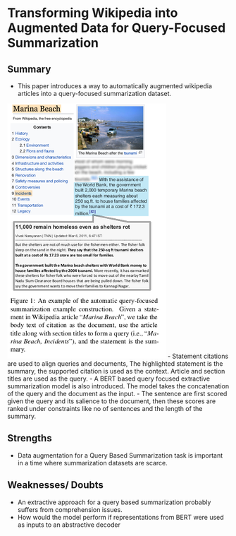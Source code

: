 # Transforming Wikipedia into Augmented Data for Query-Focused Summarization
## Summary
- This paper introduces a way to automatically augmented wikipedia articles into a query-focused summarization dataset.
<img src='../images/Wikiref.png'>
- Statement citations are used to align queries and documents, The highlighted statement is the summary, the supported citation is used as the context. Article and section titles are used as the query.
- A BERT based query focused extractive summarization model is also introduced. The model takes the concatenation of the query and the document as the input.
- The sentence are first scored given the query and its salience to the document, then these scores are ranked under constraints like no of sentences and the length of the summary.

## Strengths
- Data augmentation for a Query Based Summarization task is important in a time where summarization datasets are scarce.


## Weaknesses/ Doubts
- An extractive approach for a query based summarization probably suffers from comprehension issues.
- How would the model perform if representations from BERT were used as inputs to an abstractive decoder
